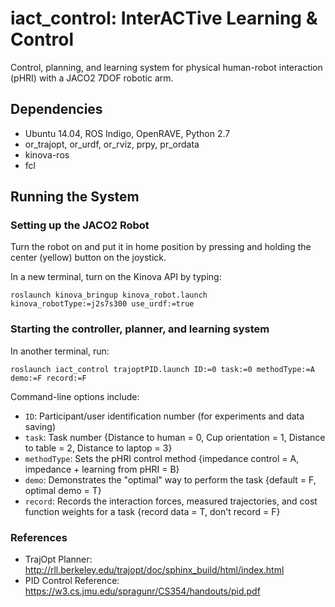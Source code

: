 # iact_control: InterACTive Learning & Control

Control, planning, and learning system for physical human-robot interaction (pHRI) with a JACO2 7DOF robotic arm. 

## Dependencies
* Ubuntu 14.04, ROS Indigo, OpenRAVE, Python 2.7
* or_trajopt, or_urdf, or_rviz, prpy, pr_ordata
* kinova-ros
* fcl

## Running the System
### Setting up the JACO2 Robot
Turn the robot on and put it in home position by pressing and holding the center (yellow) button on the joystick.
 
In a new terminal, turn on the Kinova API by typing:
```
roslaunch kinova_bringup kinova_robot.launch kinova_robotType:=j2s7s300 use_urdf:=true
```
### Starting the controller, planner, and learning system
In another terminal, run:
```
roslaunch iact_control trajoptPID.launch ID:=0 task:=0 methodType:=A demo:=F record:=F
```
Command-line options include:
* `ID`: Participant/user identification number (for experiments and data saving)
* `task`: Task number {Distance to human = 0, Cup orientation = 1, Distance to table = 2, Distance to laptop = 3}
* `methodType`: Sets the pHRI control method {impedance control = A, impedance + learning from pHRI = B}
* `demo`: Demonstrates the "optimal" way to perform the task {default = F, optimal demo = T}
* `record`: Records the interaction forces, measured trajectories, and cost function weights for a task {record data = T, don't record = F}

### References
* TrajOpt Planner: http://rll.berkeley.edu/trajopt/doc/sphinx_build/html/index.html
* PID Control Reference: https://w3.cs.jmu.edu/spragunr/CS354/handouts/pid.pdf
